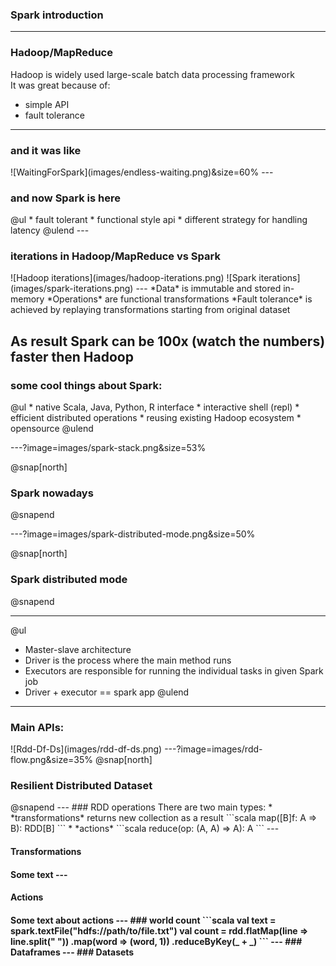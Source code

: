 ### Spark introduction

---
<h3> Hadoop/MapReduce </h3>

Hadoop is widely used large-scale batch data processing framework  
It was great because of:
* simple API
* fault tolerance
---
<h3> and it was like </h3>
![WaitingForSpark](images/endless-waiting.png)&size=60%
---
<h3> and now Spark is here </h3>
@ul
* fault tolerant
* functional style api
* different strategy for handling latency 
@ulend
---
<h3> iterations in Hadoop/MapReduce vs Spark </h3>
![Hadoop iterations](images/hadoop-iterations.png)
![Spark iterations](images/spark-iterations.png)
--- 
*Data* is immutable and stored in-memory     
*Operations* are functional transformations       
*Fault tolerance* is achieved by replaying transformations starting from original dataset     
  
As result Spark can be 100x (watch the numbers) faster then Hadoop      
---
<h3> some cool things about Spark: </h3>
@ul
* native Scala, Java, Python, R interface   
* interactive shell (repl)    
* efficient distributed operations   
* reusing existing Hadoop ecosystem  
* opensource 
@ulend

---?image=images/spark-stack.png&size=53%

@snap[north]

<h3> Spark nowadays </h3>

@snapend

---?image=images/spark-distributed-mode.png&size=50%

@snap[north]
<h3> Spark distributed mode </h3>
@snapend

---
@ul
* Master-slave architecture   
* Driver is the process where the main method runs  
* Executors are responsible for running the individual tasks in given Spark job
* Driver + executor == spark app 
@ulend

---
<h3> Main APIs: </h3>
![Rdd-Df-Ds](images/rdd-df-ds.png)
---?image=images/rdd-flow.png&size=35%
@snap[north]
<h3> Resilient Distributed Dataset </h3>
@snapend
<!-- @snap[east] -->
<!-- ![RDD Flow](images/rdd-flow.png)&size=contain -->
<!-- @snapend -->
---
### RDD operations
There are two main types:
* *transformations*
returns new collection as a result
```scala
map([B]f: A => B): RDD[B]
```
* *actions*
```scala
reduce(op: (A, A) => A): A
```
---
<h4> Transformations <h4>
Some text
---
<h4> Actions <h4>
Some text about actions
---
### world count 
```scala
val text = spark.textFile("hdfs://path/to/file.txt")
val count = rdd.flatMap(line => line.split(" "))
                    .map(word => (word, 1))
                    .reduceByKey(_ + _)
```
---
### Dataframes
---
### Datasets